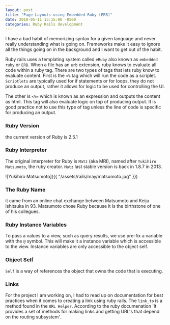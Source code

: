 ```yaml
---
layout: post
title: "Page Layouts using Embedded Ruby (ERB)"
date: 2018-05-11 13:15:00 -0500
categories: Ruby Rails development
---
```


I have a bad habit of memorizing syntax for a given language and never really understanding what is going on. Frameworks make it easy to ignore all the things going on in the background and I want to get out of the habit. 

Ruby rails uses a templating system called `eRuby` also known as `embedded ruby` or `ERB`. When a file has an `erb` extension, ruby knows to evaluate all code within a ruby tag. There are two types of tags that lets ruby know to evaluate content. First is the `<%` tag which will run the code as a scriplet. `Scriptlets` are typically used for if statements or for loops. they do not produce an output, rather it allows for logic to be used for controlling the UI. 

The other is `<%=` which is known as an expression and outputs the content as html. This tag will also evaluate logic on top of producing output. It is good practice not to use this type of tag unless the line of code is specific for producing an output. 

### Ruby Version
the current version of Ruby is 2.5.1

### Ruby Interpreter 
The original interpreter for Ruby is `Matz` (aka MRI), named after `Yukihiro Matsumoto`, the ruby creator. `Matz` last stable version is back in 1.8.7 in 2013.

![Yukihiro Matsumoto]({{ "/assets/rails/may/matsumoto.jpg" }})

### The Ruby Name
it came from an online chat exchange between Matsumoto and Keiju Ishitsuka in 93. Matsumoto chose Ruby because it is the birthstone of one of his collegues. 

### Ruby Instance Variables
To pass a values to a view, such as query results, we use pre-fix a variable with the `@` symbol. This will make it a instance variable which is accessible to the view. Instance variables are only accessible to the object self. 

### Object Self
`Self` is a way of references the object that owns the code that is executing. 

### Links
For the project I am working on, I had to read up on documentation for best practices when it comes to creating a link using ruby rails. The `link_to` is a method found in the `URL Helper`. According to the ruby documenation 'It provides a set of methods for making links and getting URL's that depend on the routing subsystem'. 

